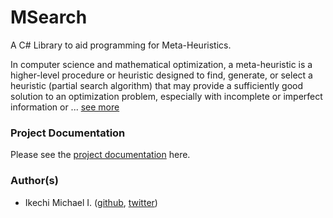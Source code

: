 # MSearch

A C# Library to aid programming for Meta-Heuristics.

In computer science and mathematical optimization, a meta-heuristic is a higher-level procedure or heuristic designed to find, generate, or select a heuristic (partial search algorithm) that may provide a sufficiently good solution to an optimization problem, especially with incomplete or imperfect information or ... [see more](https://en.wikipedia.org/wiki/Metaheuristic)

### Project Documentation

Please see the [project documentation](Documentation.md) here.

### Author(s)

 - Ikechi Michael I. ([github](https://github.com/mykeels), [twitter](https://twitter.com/mykeels))